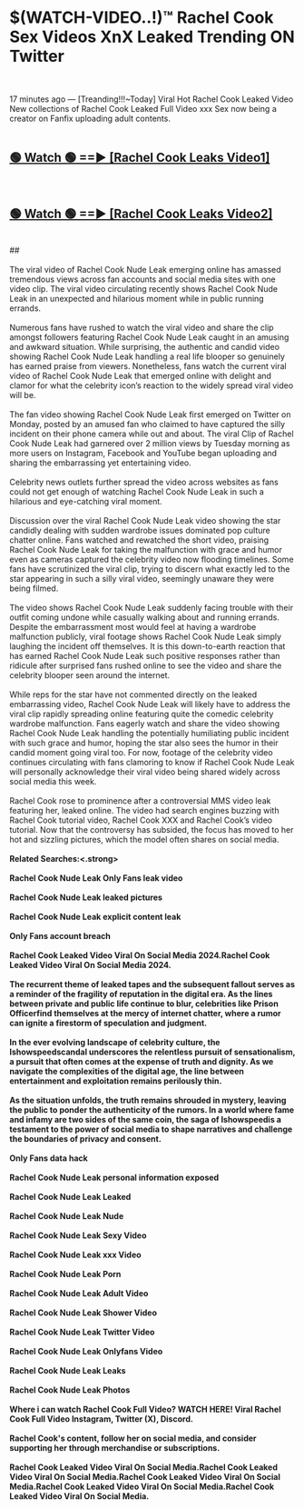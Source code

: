 # $(WATCH-VIDEO..!)™ Rachel Cook Sex Videos XnX Leaked Trending ON Twitter<br>
<br>

17 minutes ago — [Treanding!!!~Today] Viral Hot Rachel Cook Leaked Video New collections of Rachel Cook Leaked Full Video xxx Sex now being a creator on Fanfix uploading adult contents.
<br>
 <br>

##  <a href="https://best2vid.blogspot.com?title=Rachel_Cook">🟢 Watch 🟢 ==► [Rachel Cook Leaks Video1]</a><br>
  <br>

##  <a href="https://best2vid.blogspot.com?title=Rachel_Cook">🟢 Watch 🟢 ==► [Rachel Cook Leaks Video2]</a><br>
  <br>
  ##
  <br>
  <br>
The viral video of Rachel Cook Nude Leak emerging online has amassed tremendous views across fan accounts and social media sites with one video clip. The viral video circulating recently shows Rachel Cook Nude Leak in an unexpected and hilarious moment while in public running errands.
<br><br>
Numerous fans have rushed to watch the viral video and share the clip amongst followers featuring Rachel Cook Nude Leak caught in an amusing and awkward situation. While surprising, the authentic and candid video showing Rachel Cook Nude Leak handling a real life blooper so genuinely has earned praise from viewers. Nonetheless, fans watch the current viral video of Rachel Cook Nude Leak that emerged online with delight and clamor for what the celebrity icon’s reaction to the widely spread viral video will be.
<br><br>
The fan video showing Rachel Cook Nude Leak first emerged on Twitter on Monday, posted by an amused fan who claimed to have captured the silly incident on their phone camera while out and about. The viral Clip of Rachel Cook Nude Leak had garnered over 2 million views by Tuesday morning as more users on Instagram, Facebook and YouTube began uploading and sharing the embarrassing yet entertaining video.
<br><br>
Celebrity news outlets further spread the video across websites as fans could not get enough of watching Rachel Cook Nude Leak in such a hilarious and eye-catching viral moment.
<br><br>
Discussion over the viral Rachel Cook Nude Leak video showing the star candidly dealing with sudden wardrobe issues dominated pop culture chatter online. Fans watched and rewatched the short video, praising Rachel Cook Nude Leak for taking the malfunction with grace and humor even as cameras captured the celebrity video now flooding timelines. Some fans have scrutinized the viral clip, trying to discern what exactly led to the star appearing in such a silly viral video, seemingly unaware they were being filmed.
<br><br>
The video shows Rachel Cook Nude Leak suddenly facing trouble with their outfit coming undone while casually walking about and running errands. Despite the embarrassment most would feel at having a wardrobe malfunction publicly, viral footage shows Rachel Cook Nude Leak simply laughing the incident off themselves. It is this down-to-earth reaction that has earned Rachel Cook Nude Leak such positive responses rather than ridicule after surprised fans rushed online to see the video and share the celebrity blooper seen around the internet.
<br><br>
While reps for the star have not commented directly on the leaked embarrassing video, Rachel Cook Nude Leak will likely have to address the viral clip rapidly spreading online featuring quite the comedic celebrity wardrobe malfunction. Fans eagerly watch and share the video showing Rachel Cook Nude Leak handling the potentially humiliating public incident with such grace and humor, hoping the star also sees the humor in their candid moment going viral too. For now, footage of the celebrity video continues circulating with fans clamoring to know if Rachel Cook Nude Leak will personally acknowledge their viral video being shared widely across social media this week.
<br><br>
Rachel Cook rose to prominence after a controversial MMS video leak featuring her, leaked online. The video had search engines buzzing with Rachel Cook tutorial video, Rachel Cook XXX and Rachel Cook’s video tutorial. Now that the controversy has subsided, the focus has moved to her hot and sizzling pictures, which the model often shares on social media.
<br><br>
<strong>Related Searches:<.strong>
<br><br>
Rachel Cook Nude Leak Only Fans leak video
<br><br>
Rachel Cook Nude Leak leaked pictures
<br><br>
Rachel Cook Nude Leak explicit content leak
<br><br>
Only Fans account breach
<br><br>
Rachel Cook Leaked Video Viral On Social Media 2024.Rachel Cook Leaked Video Viral On Social Media 2024.
<br><br>
The recurrent theme of leaked tapes and the subsequent fallout serves as a reminder of the fragility of reputation in the digital era. As the lines between private and public life continue to blur, celebrities like Prison Officerfind themselves at the mercy of internet chatter, where a rumor can ignite a firestorm of speculation and judgment.
<br><br>
In the ever evolving landscape of celebrity culture, the Ishowspeedscandal underscores the relentless pursuit of sensationalism, a pursuit that often comes at the expense of truth and dignity. As we navigate the complexities of the digital age, the line between entertainment and exploitation remains perilously thin.
<br><br>
As the situation unfolds, the truth remains shrouded in mystery, leaving the public to ponder the authenticity of the rumors. In a world where fame and infamy are two sides of the same coin, the saga of Ishowspeedis a testament to the power of social media to shape narratives and challenge the boundaries of privacy and consent.
<br><br>
Only Fans data hack
<br><br>
Rachel Cook Nude Leak personal information exposed
<br><br>
Rachel Cook Nude Leak Leaked
<br><br>
Rachel Cook Nude Leak Nude
<br><br>
Rachel Cook Nude Leak Sexy Video
<br><br>
Rachel Cook Nude Leak xxx Video
<br><br>
Rachel Cook Nude Leak Porn
<br><br>
Rachel Cook Nude Leak Adult Video
<br><br>
Rachel Cook Nude Leak Shower Video
<br><br>
Rachel Cook Nude Leak Twitter Video
<br><br>
Rachel Cook Nude Leak Onlyfans Video
<br><br>
Rachel Cook Nude Leak Leaks
<br><br>
Rachel Cook Nude Leak Photos
<br><br>
Where i can watch Rachel Cook Full Video? WATCH HERE! Viral Rachel Cook Full Video Instagram, Twitter (X), Discord.
<br><br>
Rachel Cook's content, follow her on social media, and consider supporting her through merchandise or subscriptions.
<br><br>
Rachel Cook Leaked Video Viral On Social Media.Rachel Cook Leaked Video Viral On Social Media.Rachel Cook Leaked Video Viral On Social Media.Rachel Cook Leaked Video Viral On Social Media.Rachel Cook Leaked Video Viral On Social Media.